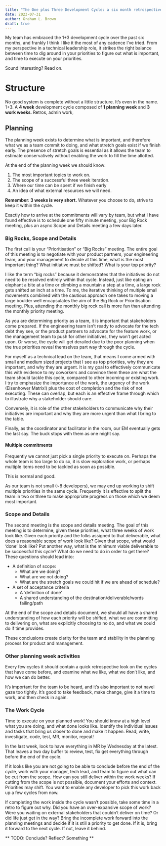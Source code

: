 ```yaml
---
title: "The One plus Three Development Cycle: a six month retrospective"
date: 2023-07-31
author: Graham L. Brown
draft: true
---
```


My team has embraced the 1+3 development cycle over the past six months, and frankly I think I like it the most of any cadence I’ve tried. From my perspective in a technical leadership role, it strikes the right balance between time to dig around in your priorities to figure out what is important, and time to execute on your priorities. 

Sound interesting? Read on.

# Structure

No good system is complete without a little structure. It’s even in the name. 1+3. A **4 week** development cycle composed of **1 planning week** and **3 work weeks**. Retros, admin work,  


## Planning

The planning week exists to determine what is important, and therefore what we as a team commit to doing, and what stretch goals exist if we finish early. The presence of stretch goals is essential as it allows the team to estimate conservatively without enabling the work to fill the time allotted. 

At the end of the planning week we should know:
 1. The most important topics to work on.
 2. The scope of a successful three week iteration.
 3. Where our time can be spent if we finish early
 4. An idea of what external resources we will need.

**Remember: 3 weeks is very short.** Whatever you choose to do, strive to keep it within the cycle.

Exactly how to arrive at the commitments will vary by team, but what I have found effective is to schedule one fifty minute meeting, your Big Rock meeting, plus an async Scope and Details meeting a few days later.

### Big Rocks, Scope and Details

The first call is your “Prioritisation” or “Big Rocks” meeting.  The entire goal of this meeting is to negotiate with your product partners, your engineering team, and your management to decide at this time, what is the most important thing? What initiative must be shifted? What is your top priority? 

I like the term “big rocks” because it demonstrates that the initiatives do not need to be resolved entirely within that cycle. Instead, just like eating an elephant a bite at a time or climbing a mountain a step at a time, a large rock gets shifted an inch at a time. To me, the iterative thinking of multiple small movements combined with the cautious approach one takes to moving a large boulder well encapsulates the aim of the Big Rock or Prioritisation meeting. Plus, attending the monthly big rock call is more fun than attending the monthly priority meeting.

As you are determining priority as a team, it is important that stakeholders come prepared. If the engineering team isn’t ready to advocate for the tech debt they see, or the product partners to advocate for the feature work, or the management team to push for other initiatives, they won’t get acted upon. Or worse, the cycle will get derailed due to the poor planning when the true priorities reveal themselves part way through the cycle. 

For myself as a technical lead on the team, that means I come armed with small and medium sized projects that I see as top priorities, why they are important, and why they are urgent. It is my goal to effectively communicate this with evidence to my coworkers and convince them these are what the team should tackle this cycle, compared to other incoming or existing work. I try to emphasize the importance of the work, the urgency of the work (Eisenhower Matrix!) plus the cost of completion and the risk of not executing. These can overlap, but each is an effective frame through which to illustrate why a stakeholder should care.

Conversely, it is role of the other stakeholders to communicate why their initiatives are important and why they are more urgent than what I bring to the table.

Finally, as the coordinator and facilitator in the room, our EM eventually gets the last say. The buck stops with them as one might say.

#### Multiple commitments

Frequently we cannot just pick a single priority to execute on. Perhaps the whole team is too large to do so, it is slow exploration work, or perhaps multiple items need to be tackled as soon as possible. 

This is normal and good. 

As our team is not small (~8 developers), we may end up working to shift multiple priorities in the same cycle. Frequently it is effective to split the team in two or three to make appropriate progress on those which we deem most important. 

### Scope and Details

The second meeting is the scope and details meeting. The goal of this meeting is to determine, given these priorities, what three weeks of work look like. Given each priority and the folks assigned to that deliverable, what does a reasonable scope of work look like? Given that scope, what would ‘done’ look like? Put another way, what is the minimum viable deliverable to be successful this cycle? What do we need to do in order to get there? These questions should lead into:
 - A definition of scope:
   - What are we doing?
   - What are we not doing?
   - What are the stretch goals we could hit if we are ahead of schedule?
 - A set of acceptance criteria
   - A ‘definition of done’
   - A shared understanding of the destination/deliverable/words failing/path

At the end of the scope and details document, we should all have a shared understanding of how each priority will be shifted, what we are committing to delivering on, what are explicitly choosing to no do, and what we could do if time provides.

These conclusions create clarity for the team and stability in the planning process for product and management. 

### Other planning week activities

Every few cycles it should contain a quick retrospective look on the cycles that have come before, and examine what we like, what we don’t like, and how we can do better. 

It’s important for the team to be heard, and it’s also important to not navel gaze too tightly. It’s good to take feedback, make change, give it a time to work, and then check in again. 

### The Work Cycle

Time to execute on your planned work! You should know at a high level what you are doing, and what done looks like. Identify the individual issues and tasks that bring us closer to done and make it happen. Read, write, investigate, code, test, MR, monitor, repeat!

In the last week, look to have everything in MR by Wednesday at the latest. That leaves a two day buffer to review, test, fix get everything through before the end of the cycle. 

If it looks like you are not going to be able to conclude before the end of the cycle, work with your manager, tech lead, and team to figure out what can be cut from the scope. How can you still deliver within the work weeks? If cutting from the scope is not possible, document your efforts and context. Priorities may shift. You want to enable any developer to pick this work back up a few cycles from now.

If completing the work inside the cycle wasn’t possible, take some time in a retro to figure out why. Did you have an over-expansive scope of work? Were you waiting on external stakeholders that couldn’t deliver on time? Or did life just get in the way? Bring the incomplete work forward into the planning meetings and decide if it is still a priority to get done. If it is, bring it forward to the next cycle. If not, leave it behind.

** TODO: Conclude? Reflect? Something **